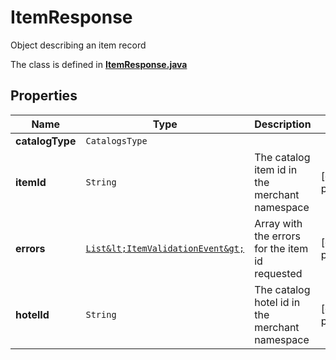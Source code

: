 

# ItemResponse

Object describing an item record

The class is defined in **[ItemResponse.java](../../src/main/java/org/openapitools/model/ItemResponse.java)**

## Properties

Name | Type | Description | Notes
------------ | ------------- | ------------- | -------------
**catalogType** | `CatalogsType` |  | 
**itemId** | `String` | The catalog item id in the merchant namespace |  [optional property]
**errors** | [`List&lt;ItemValidationEvent&gt;`](ItemValidationEvent.md) | Array with the errors for the item id requested |  [optional property]
**hotelId** | `String` | The catalog hotel id in the merchant namespace |  [optional property]






